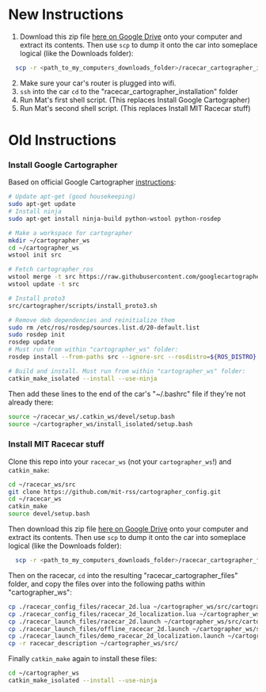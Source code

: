 # New Instructions
1. Download this zip file [here on Google Drive](https://drive.google.com/file/d/1a71YjMlLNQapo6Cs3l7ezS-TKVErK0Gs/) onto your computer and extract its contents. Then use `scp` to dump it onto the car into someplace logical (like the Downloads folder):
```bash
  scp -r <path_to_my_computers_downloads_folder>/racecar_cartographer_installation racecar@192.168.1.<car_number>:~/Downloads/
```
2. Make sure your car's router is plugged into wifi.
3. `ssh` into the car `cd` to the "racecar_cartographer_installation" folder
4. Run Mat's first shell script. (This replaces Install Google Cartographer)
5. Run Mat's second shell script. (This replaces Install MIT Racecar stuff)

# Old Instructions
### Install Google Cartographer
Based on official Google Cartographer [instructions](https://google-cartographer-ros.readthedocs.io/en/latest/compilation.html):
```bash
# Update apt-get (good housekeeping)
sudo apt-get update
# Install ninja
sudo apt-get install ninja-build python-wstool python-rosdep

# Make a workspace for cartographer
mkdir ~/cartographer_ws
cd ~/cartographer_ws
wstool init src

# Fetch cartographer_ros
wstool merge -t src https://raw.githubusercontent.com/googlecartographer/cartographer_ros/master/cartographer_ros.rosinstall
wstool update -t src

# Install proto3
src/cartographer/scripts/install_proto3.sh

# Remove deb dependencies and reinitialize them
sudo rm /etc/ros/rosdep/sources.list.d/20-default.list
sudo rosdep init
rosdep update
# Must run from within "cartographer_ws" folder:
rosdep install --from-paths src --ignore-src --rosdistro=${ROS_DISTRO} -y

# Build and install. Must run from within "cartographer_ws" folder:
catkin_make_isolated --install --use-ninja
```

Then add these lines to the end of the car's "~/.bashrc" file if they're not already there:
```bash
source ~/racecar_ws/.catkin_ws/devel/setup.bash
source ~/cartographer_ws/install_isolated/setup.bash
``` 

### Install MIT Racecar stuff

Clone this repo into your `racecar_ws` (not your `cartographer_ws`!) and `catkin_make`:
```bash
cd ~/racecar_ws/src
git clone https://github.com/mit-rss/cartographer_config.git
cd ~/racecar_ws
catkin_make
source devel/setup.bash
```
Then download this zip file [here on Google Drive](https://drive.google.com/file/d/1a71YjMlLNQapo6Cs3l7ezS-TKVErK0Gs/) onto your computer and extract its contents. Then use `scp` to dump it onto the car into someplace logical (like the Downloads folder):
```bash
  scp -r <path_to_my_computers_downloads_folder>/racecar_cartographer_files racecar@192.168.1.<car_number>:~/Downloads/
```
Then on the racecar, `cd` into the resulting "racecar_cartographer_files" folder, and copy the files over into the following paths within "cartographer_ws":
```bash
cp ./racecar_config_files/racecar_2d.lua ~/cartographer_ws/src/cartographer_ros/cartographer_ros/configuration_files/racecar_2d.lua
cp ./racecar_config_files/racecar_2d_localization.lua ~/cartographer_ws/src/cartographer_ros/cartographer_ros/configuration_files/racecar_2d_localization.lua
cp ./racecar_launch_files/racecar_2d.launch ~/cartographer_ws/src/cartographer_ros/cartographer_ros/launch/racecar_2d.launch
cp ./racecar_launch_files/offline_racecar_2d.launch ~/cartographer_ws/src/cartographer_ros/cartographer_ros/launch/offline_racecar_2d.launch
cp ./racecar_launch_files/demo_racecar_2d_localization.launch ~/cartographer_ws/src/cartographer_ros/cartographer_ros/launch/demo_racecar_2d_localization.launch
cp -r racecar_description ~/cartographer_ws/src/
```
Finally `catkin_make` again to install these files:
```bash
cd ~/cartographer_ws
catkin_make_isolated --install --use-ninja
```

